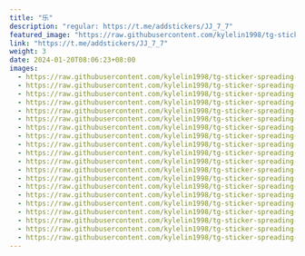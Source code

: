 ```yaml
---
title: "乐"
description: "regular: https://t.me/addstickers/JJ_7_7"
featured_image: "https://raw.githubusercontent.com/kylelin1998/tg-sticker-spreading-worldwide-images/main/img/48efc5a8-a3c3-496a-91d9-bdba9a8a6061.jpg"
link: "https://t.me/addstickers/JJ_7_7"
weight: 3
date: 2024-01-20T08:06:23+08:00
images:
  - https://raw.githubusercontent.com/kylelin1998/tg-sticker-spreading-worldwide-images/main/img/48efc5a8-a3c3-496a-91d9-bdba9a8a6061.jpg
  - https://raw.githubusercontent.com/kylelin1998/tg-sticker-spreading-worldwide-images/main/img/c893fcce-0834-49aa-9b89-82e0c10c7e71.jpg
  - https://raw.githubusercontent.com/kylelin1998/tg-sticker-spreading-worldwide-images/main/img/3578489b-eddd-4ea0-806f-aa641c0ed533.jpg
  - https://raw.githubusercontent.com/kylelin1998/tg-sticker-spreading-worldwide-images/main/img/6c7f5716-1742-4297-a2f0-54fd00533180.jpg
  - https://raw.githubusercontent.com/kylelin1998/tg-sticker-spreading-worldwide-images/main/img/412ee404-b4ca-4f50-bedb-204351e698fb.jpg
  - https://raw.githubusercontent.com/kylelin1998/tg-sticker-spreading-worldwide-images/main/img/4c5b3f6a-ca52-474c-b604-11c881b41b46.jpg
  - https://raw.githubusercontent.com/kylelin1998/tg-sticker-spreading-worldwide-images/main/img/4890ba5f-de60-4301-911b-2ab433d6ff67.jpg
  - https://raw.githubusercontent.com/kylelin1998/tg-sticker-spreading-worldwide-images/main/img/58b31807-3301-47e1-8fe7-735e675389b8.jpg
  - https://raw.githubusercontent.com/kylelin1998/tg-sticker-spreading-worldwide-images/main/img/39d8b182-656a-40e3-a432-a2ec68081c6f.jpg
  - https://raw.githubusercontent.com/kylelin1998/tg-sticker-spreading-worldwide-images/main/img/712eec2f-7c92-4e2d-a335-eed6fa16bacb.jpg
  - https://raw.githubusercontent.com/kylelin1998/tg-sticker-spreading-worldwide-images/main/img/83be761c-b78c-47c4-8673-282a7707a75f.jpg
  - https://raw.githubusercontent.com/kylelin1998/tg-sticker-spreading-worldwide-images/main/img/a06941a6-b2a9-4e03-a2d7-9e7448d8d94d.jpg
  - https://raw.githubusercontent.com/kylelin1998/tg-sticker-spreading-worldwide-images/main/img/8c74397f-fc80-4187-9f63-c352cb1f6a36.jpg
  - https://raw.githubusercontent.com/kylelin1998/tg-sticker-spreading-worldwide-images/main/img/81c8a1cd-4ec3-4ff9-ae57-85da738a7554.jpg
  - https://raw.githubusercontent.com/kylelin1998/tg-sticker-spreading-worldwide-images/main/img/684aae52-e7b6-4553-9e75-83b7a575283b.jpg
  - https://raw.githubusercontent.com/kylelin1998/tg-sticker-spreading-worldwide-images/main/img/acbd3f95-86d0-4b02-aef3-cc69dc20596d.jpg
  - https://raw.githubusercontent.com/kylelin1998/tg-sticker-spreading-worldwide-images/main/img/4d9356cc-aa9a-479e-a885-15f0e01a18d1.jpg
  - https://raw.githubusercontent.com/kylelin1998/tg-sticker-spreading-worldwide-images/main/img/b68568b2-f714-4452-9b91-3b02bdc45e0d.jpg
  - https://raw.githubusercontent.com/kylelin1998/tg-sticker-spreading-worldwide-images/main/img/1c68667e-ed72-4a12-9d84-26af7a2aaa5f.jpg
  - https://raw.githubusercontent.com/kylelin1998/tg-sticker-spreading-worldwide-images/main/img/1a3168a6-bbb6-47bb-8b81-cce76ad4e69b.jpg
---
```

